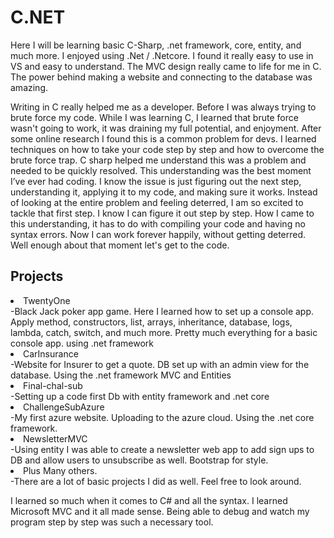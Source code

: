 # C.NET
  Here I will be learning basic C-Sharp, .net framework, core, entity, and much more. I enjoyed using .Net / .Netcore. I found it really easy to use in VS and easy to understand.  The MVC design really came to life for me in C. The power behind making a website and connecting to the database was amazing. 

Writing in C really helped me as a developer. Before I was always trying to brute force my code. While I was learning C, I learned that brute force wasn't going to work, it was draining my full potential, and enjoyment.  After some online research I found this is a common problem for devs. I learned techniques on how to take your code step by step and how to overcome the brute force trap. C sharp helped me understand this was a problem and needed to be quickly resolved. This understanding was the best moment I’ve ever had coding. I know the issue is just figuring out the next step, understanding it, applying it to my code, and making sure it works. Instead of looking at the entire problem and feeling deterred, I am so excited to tackle that first step. I know I can figure it out step by step. How I came to this understanding, it has to do with compiling your code and having no syntax errors. Now I can work forever happily, without getting deterred. Well enough about that moment let's get to the code.


<h2>Projects</h2>
<li>TwentyOne</li>
-Black Jack poker app game. Here I learned how to set up a console app. Apply method, constructors, list, arrays, inheritance, database, logs, lambda, catch, switch, and much more. Pretty much everything for a basic console app. using .net framework
<li>CarInsurance</li>
-Website for Insurer to get a quote. DB set up with an admin view for the database. Using the .net framework MVC and Entities
<li>Final-chal-sub</li>
-Setting up a code first Db with entity framework and .net core
<li>ChallengeSubAzure</li>
-My first azure website. Uploading to the azure cloud. Using the .net core framework. 
<li>NewsletterMVC</li>
-Using entity I was able to create a newsletter web app to add sign ups to DB and allow users to unsubscribe as well. Bootstrap for style.
<li>Plus Many others.</li>
-There are a lot of basic projects I did as well. Feel free to look around.

I learned so much when it comes to C# and all the syntax. I learned Microsoft MVC and it all made sense. Being able to debug and watch my program step by step was such a necessary tool. 


